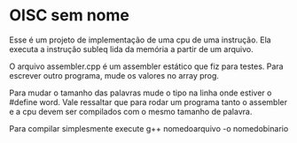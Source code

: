 # OISC sem nome

Esse é um projeto de implementação de uma cpu de uma instrução. Ela executa a instrução subleq lida da memória a partir de um arquivo.

O arquivo assembler.cpp é um assembler estático que fiz para testes. Para escrever outro programa, mude os valores no array prog.

Para mudar o tamanho das palavras mude o tipo na linha onde estiver o #define word. Vale ressaltar que para rodar um programa tanto o assembler e a cpu devem ser compilados com o mesmo tamanho de palavra.

Para compilar simplesmente execute g++ nomedoarquivo -o nomedobinario
